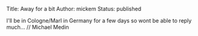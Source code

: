 Title: Away for a bit
Author: mickem
Status: published

I'll be in Cologne/Marl in Germany for a few days so wont be able to
reply much... // Michael Medin
